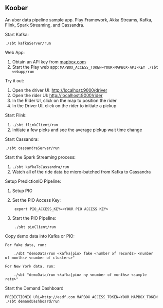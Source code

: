 Koober
----------------

An uber data pipeline sample app.  Play Framework, Akka Streams, Kafka, Flink, Spark Streaming, and Cassandra.


Start Kafka:

    ./sbt kafkaServer/run

Web App:

1. Obtain an API key from [mapbox.com](https://www.mapbox.com/)
1. Start the Play web app: `MAPBOX_ACCESS_TOKEN=YOUR-MAPBOX-API-KEY ./sbt webapp/run`

Try it out:

1. Open the driver UI: [http://localhost:9000/driver](http://localhost:9000/driver)
1. Open the rider UI: [http://localhost:9000/rider](http://localhost:9000/rider)
1. In the Rider UI, click on the map to position the rider
1. In the Driver UI, click on the rider to initiate a pickup

Start Flink:

1. `./sbt flinkClient/run`
1. Initiate a few picks and see the average pickup wait time change

Start Cassandra:

    ./sbt cassandraServer/run

Start the Spark Streaming process:

1. `./sbt kafkaToCassandra/run`
1. Watch all of the ride data be micro-batched from Kafka to Cassandra

Setup PredictionIO Pipeline:

1. Setup PIO
1. Set the PIO Access Key:

        export PIO_ACCESS_KEY=<YOUR PIO ACCESS KEY>

1. Start the PIO Pipeline:

        ./sbt pioClient/run

Copy demo data into Kafka or PIO:

    For fake data, run:
    
        ./sbt "demoData/run <kafka|pio> fake <number of records> <number of months> <number of clusters>"
        
    For New York data, run:
    
        ./sbt "demoData/run <kafka|pio> ny <number of months> <sample rate>"

Start the Demand Dashboard

    PREDICTIONIO_URL=http://asdf.com MAPBOX_ACCESS_TOKEN=YOUR_MAPBOX_TOKEN ./sbt demandDashboard/run

